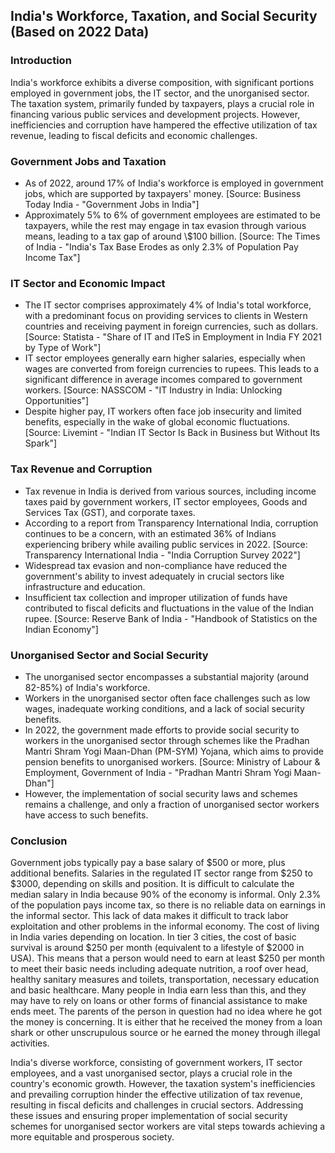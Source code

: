 ## India's Workforce, Taxation, and Social Security (Based on 2022 Data)

### Introduction

India's workforce exhibits a diverse composition, with significant portions employed in government jobs, the IT sector, and the unorganised sector. The taxation system, primarily funded by taxpayers, plays a crucial role in financing various public services and development projects. However, inefficiencies and corruption have hampered the effective utilization of tax revenue, leading to fiscal deficits and economic challenges.

### Government Jobs and Taxation

* As of 2022, around 17% of India's workforce is employed in government jobs, which are supported by taxpayers' money. [Source: Business Today India - "Government Jobs in India"]
* Approximately 5% to 6% of government employees are estimated to be taxpayers, while the rest may engage in tax evasion through various means, leading to a tax gap of around \\$100 billion. [Source: The Times of India - "India's Tax Base Erodes as only 2.3% of Population Pay Income Tax"]

### IT Sector and Economic Impact

* The IT sector comprises approximately 4% of India's total workforce, with a predominant focus on providing services to clients in Western countries and receiving payment in foreign currencies, such as dollars. [Source: Statista - "Share of IT and ITeS in Employment in India FY 2021 by Type of Work"]
* IT sector employees generally earn higher salaries, especially when wages are converted from foreign currencies to rupees. This leads to a significant difference in average incomes compared to government workers. [Source: NASSCOM - "IT Industry in India: Unlocking Opportunities"]
* Despite higher pay, IT workers often face job insecurity and limited benefits, especially in the wake of global economic fluctuations. [Source: Livemint - "Indian IT Sector Is Back in Business but Without Its Spark"]

### Tax Revenue and Corruption

* Tax revenue in India is derived from various sources, including income taxes paid by government workers, IT sector employees, Goods and Services Tax (GST), and corporate taxes.
* According to a report from Transparency International India, corruption continues to be a concern, with an estimated 36% of Indians experiencing bribery while availing public services in 2022. [Source: Transparency International India - "India Corruption Survey 2022"]
* Widespread tax evasion and non-compliance have reduced the government's ability to invest adequately in crucial sectors like infrastructure and education.
* Insufficient tax collection and improper utilization of funds have contributed to fiscal deficits and fluctuations in the value of the Indian rupee. [Source: Reserve Bank of India - "Handbook of Statistics on the Indian Economy"]

### Unorganised Sector and Social Security

* The unorganised sector encompasses a substantial majority (around 82-85%) of India's workforce.
* Workers in the unorganised sector often face challenges such as low wages, inadequate working conditions, and a lack of social security benefits.
* In 2022, the government made efforts to provide social security to workers in the unorganised sector through schemes like the Pradhan Mantri Shram Yogi Maan-Dhan (PM-SYM) Yojana, which aims to provide pension benefits to unorganised workers. [Source: Ministry of Labour & Employment, Government of India - "Pradhan Mantri Shram Yogi Maan-Dhan"]
* However, the implementation of social security laws and schemes remains a challenge, and only a fraction of unorganised sector workers have access to such benefits.

### Conclusion

Government jobs typically pay a base salary of $500 or more, plus additional benefits. Salaries in the regulated IT sector range from $250 to $3000, depending on skills and position. It is difficult to calculate the median salary in India because 90% of the economy is informal. Only 2.3% of the population pays income tax, so there is no reliable data on earnings in the informal sector. This lack of data makes it difficult to track labor exploitation and other problems in the informal economy. The cost of living in India varies depending on location. In tier 3 cities, the cost of basic survival is around $250 per month (equivalent to a lifestyle of $2000 in USA). This means that a person would need to earn at least $250 per month to meet their basic needs including adequate nutrition, a roof over head, healthy sanitary measures and toilets, transportation, necessary education and basic healthcare. Many people in India earn less than this, and they may have to rely on loans or other forms of financial assistance to make ends meet. The parents of the person in question had no idea where he got the money is concerning. It is either that he received the money from a loan shark or other unscrupulous source or he earned the money through illegal activities.

India's diverse workforce, consisting of government workers, IT sector employees, and a vast unorganised sector, plays a crucial role in the country's economic growth. However, the taxation system's inefficiencies and prevailing corruption hinder the effective utilization of tax revenue, resulting in fiscal deficits and challenges in crucial sectors. Addressing these issues and ensuring proper implementation of social security schemes for unorganised sector workers are vital steps towards achieving a more equitable and prosperous society.
